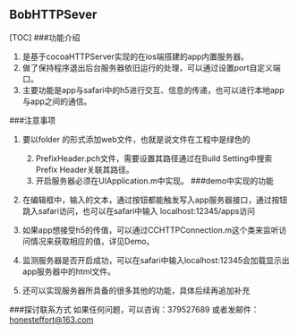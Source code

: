 ## BobHTTPSever 
[TOC]
###功能介绍
1. 是基于cocoaHTTPServer实现的在ios端搭建的app内置服务器。
2. 做了保持程序退出后台服务器依旧运行的处理，可以通过设置port自定义端口。
3. 主要功能是app与safari中的h5进行交互、信息的传递，也可以进行本地app与app之间的通信。

###注意事项
 1. 要以folder 的形式添加web文件，也就是说文件在工程中是绿色的

	2. PrefixHeader.pch文件，需要设置其路径通过在Build Setting中搜索Prefix Header关联其路径。
	3. 开启服务器必须在UIApplication.m中实现。
###demo中实现的功能

1. 在编辑框中，输入的文本，通过按钮都能触发写入app服务器接口，通过按钮跳入safari访问，也可以在safari中输入 localhost:12345/apps访问
2. 如果app想接受h5的传值，可以通过CCHTTPConnection.m这个类来监听访问情况来获取相应的值，详见Demo。
3. 监测服务器是否开启成功，可以在safari中输入localhost:12345会加载显示出app服务器中的html文件。 
4. 还可以实现服务器所具备的很多其他的功能，具体后续再追加补充

###探讨联系方式
如果任何问题，可以咨询：379527689
或者发邮件：honesteffort@163.com

